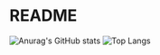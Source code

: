 # README

![Anurag's GitHub stats](https://github-readme-stats.vercel.app/api?username=tzutzuliu&theme=onedark)
![Top Langs](https://github-readme-stats.vercel.app/api/top-langs/?username=tzutzuliu&layout=compact&theme=onedark)